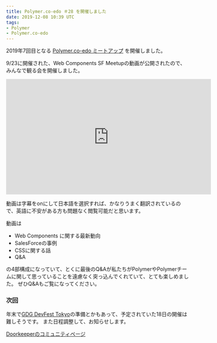 ```yaml
---
title: Polymer.co-edo ＃28 を開催しました
date: 2019-12-08 10:39 UTC
tags:
- Polymer
- Polymer.co-edo
---
```


2019年7回目となる [Polymer.co-edo ミートアップ](https://polymercoedo.doorkeeper.jp/events/100067) を開催しました。

9/23に開催された、Web Components SF Meetupの動画が公開されたので、みんなで観る会を開催しました。

<iframe width="560" height="315" src="https://www.youtube.com/embed/videoseries?list=PLa8P8m_l68MqDmuIK72zfHoqbCGnEn0Yh" frameborder="0" allow="accelerometer; autoplay; encrypted-media; gyroscope; picture-in-picture" allowfullscreen></iframe>

動画は字幕をonにして日本語を選択すれば、かなりうまく翻訳されているので、英語に不安がある方も問題なく閲覧可能だと思います。

動画は

- Web Components に関する最新動向
- SalesForceの事例
- CSSに関する話
- Q&A

の4部構成になっていて、とくに最後のQ&Aが私たちがPolymerやPolymerチームに関して思っていることを遠慮なく突っ込んでくれていて、とても楽しめました。
ぜひQ&Aもご覧になってください。

### 次回

年末で[GDG DevFest Tokyo](https://gdg-tokyo.connpass.com/event/137666/)の準備とかもあって、予定されていた18日の開催は難しそうです。
また日程調整して、お知らせします。

[Doorkeeperのコミュニティページ](https://polymercoedo.doorkeeper.jp/)
